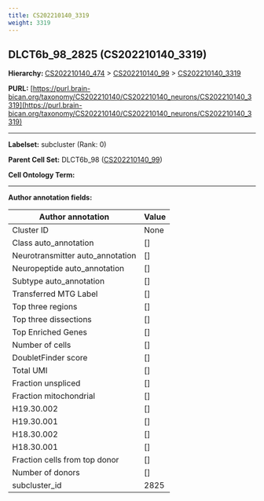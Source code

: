```yaml
---
title: CS202210140_3319
weight: 3319
---
```

## DLCT6b_98_2825 (CS202210140_3319)
<b>Hierarchy: </b>
[CS202210140_474](../CS202210140_474) >
[CS202210140_99](../CS202210140_99) >
[CS202210140_3319](../CS202210140_3319)

**PURL:** [https://purl.brain-bican.org/taxonomy/CS202210140/CS202210140_neurons/CS202210140_3319](https://purl.brain-bican.org/taxonomy/CS202210140/CS202210140_neurons/CS202210140_3319)

---


**Labelset:** subcluster (Rank: 0)

**Parent Cell Set:** DLCT6b_98 ([CS202210140_99](../CS202210140_99))



**Cell Ontology Term:** 

[MARKER GENES.]: #


---

[TRANSFERRED ANNOTATIONS.]: #


[AUTHOR ANNOTATION FIELDS.]: #


**Author annotation fields:**

| Author annotation | Value |
|-------------------|-------|
|Cluster ID|None|
|Class auto_annotation|[]|
|Neurotransmitter auto_annotation|[]|
|Neuropeptide auto_annotation|[]|
|Subtype auto_annotation|[]|
|Transferred MTG Label|[]|
|Top three regions|[]|
|Top three dissections|[]|
|Top Enriched Genes|[]|
|Number of cells|[]|
|DoubletFinder score|[]|
|Total UMI|[]|
|Fraction unspliced|[]|
|Fraction mitochondrial|[]|
|H19.30.002|[]|
|H19.30.001|[]|
|H18.30.002|[]|
|H18.30.001|[]|
|Fraction cells from top donor|[]|
|Number of donors|[]|
|subcluster_id|2825|
